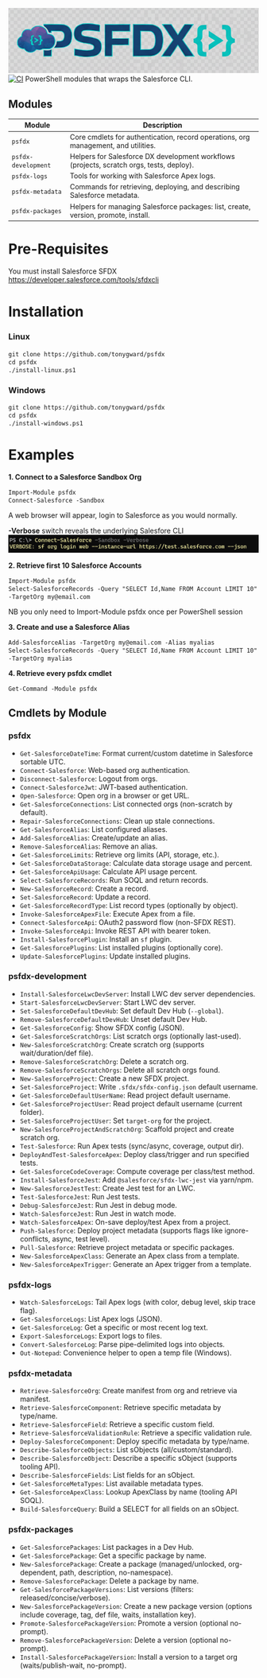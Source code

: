 ![PSFDX](images/psfdx-logo.png)
[![CI](https://github.com/tonygward/psfdx/actions/workflows/ci.yml/badge.svg)](https://github.com/tonygward/psfdx/actions/workflows/ci.yml)
PowerShell modules that wraps the Salesforce CLI.

## Modules
| Module | Description |
| --- | --- |
| `psfdx` | Core cmdlets for authentication, record operations, org management, and utilities. |
| `psfdx-development` | Helpers for Salesforce DX development workflows (projects, scratch orgs, tests, deploy). |
| `psfdx-logs` | Tools for working with Salesforce Apex logs. |
| `psfdx-metadata` | Commands for retrieving, deploying, and describing Salesforce metadata. |
| `psfdx-packages` | Helpers for managing Salesforce packages: list, create, version, promote, install. |
# Pre-Requisites
You must install Salesforce SFDX
https://developer.salesforce.com/tools/sfdxcli

# Installation

### Linux
```
git clone https://github.com/tonygward/psfdx
cd psfdx
./install-linux.ps1
```

### Windows
```
git clone https://github.com/tonygward/psfdx
cd psfdx
./install-windows.ps1
```

# Examples
**1. Connect to a Salesforce Sandbox Org**
```
Import-Module psfdx
Connect-Salesforce -Sandbox
```
A web browser will appear, login to Salesforce as you would normally.

**-Verbose** switch reveals the underlying Salesfore CLI
![Connect-Salesforce with Verbose](images/connect-verbose.png)

**2. Retrieve first 10 Salesforce Accounts**
```
Import-Module psfdx
Select-SalesforceRecords -Query "SELECT Id,Name FROM Account LIMIT 10" -TargetOrg my@email.com
```
NB you only need to Import-Module psfdx once per PowerShell session

**3. Create and use a Salesforce Alias**
```
Add-SalesforceAlias -TargetOrg my@email.com -Alias myalias
Select-SalesforceRecords -Query "SELECT Id,Name FROM Account LIMIT 10" -TargetOrg myalias
```

**4. Retrieve every psfdx cmdlet**
```
Get-Command -Module psfdx
```

## Cmdlets by Module

### psfdx
- `Get-SalesforceDateTime`: Format current/custom datetime in Salesforce sortable UTC.
- `Connect-Salesforce`: Web-based org authentication.
- `Disconnect-Salesforce`: Logout from orgs.
- `Connect-SalesforceJwt`: JWT-based authentication.
- `Open-Salesforce`: Open org in a browser or get URL.
- `Get-SalesforceConnections`: List connected orgs (non-scratch by default).
- `Repair-SalesforceConnections`: Clean up stale connections.
- `Get-SalesforceAlias`: List configured aliases.
- `Add-SalesforceAlias`: Create/update an alias.
- `Remove-SalesforceAlias`: Remove an alias.
- `Get-SalesforceLimits`: Retrieve org limits (API, storage, etc.).
- `Get-SalesforceDataStorage`: Calculate data storage usage and percent.
- `Get-SalesforceApiUsage`: Calculate API usage percent.
- `Select-SalesforceRecords`: Run SOQL and return records.
- `New-SalesforceRecord`: Create a record.
- `Set-SalesforceRecord`: Update a record.
- `Get-SalesforceRecordType`: List record types (optionally by object).
- `Invoke-SalesforceApexFile`: Execute Apex from a file.
- `Connect-SalesforceApi`: OAuth2 password flow (non-SFDX REST).
- `Invoke-SalesforceApi`: Invoke REST API with bearer token.
- `Install-SalesforcePlugin`: Install an `sf` plugin.
- `Get-SalesforcePlugins`: List installed plugins (optionally core).
- `Update-SalesforcePlugins`: Update installed plugins.

### psfdx-development
- `Install-SalesforceLwcDevServer`: Install LWC dev server dependencies.
- `Start-SalesforceLwcDevServer`: Start LWC dev server.
- `Set-SalesforceDefaultDevHub`: Set default Dev Hub (`--global`).
- `Remove-SalesforceDefaultDevHub`: Unset default Dev Hub.
- `Get-SalesforceConfig`: Show SFDX config (JSON).
- `Get-SalesforceScratchOrgs`: List scratch orgs (optionally last-used).
- `New-SalesforceScratchOrg`: Create scratch org (supports wait/duration/def file).
- `Remove-SalesforceScratchOrg`: Delete a scratch org.
- `Remove-SalesforceScratchOrgs`: Delete all scratch orgs found.
- `New-SalesforceProject`: Create a new SFDX project.
- `Set-SalesforceProject`: Write `.sfdx/sfdx-config.json` default username.
- `Get-SalesforceDefaultUserName`: Read project default username.
- `Get-SalesforceProjectUser`: Read project default username (current folder).
- `Set-SalesforceProjectUser`: Set `target-org` for the project.
- `New-SalesforceProjectAndScratchOrg`: Scaffold project and create scratch org.
- `Test-Salesforce`: Run Apex tests (sync/async, coverage, output dir).
- `DeployAndTest-SalesforceApex`: Deploy class/trigger and run specified tests.
- `Get-SalesforceCodeCoverage`: Compute coverage per class/test method.
- `Install-SalesforceJest`: Add `@salesforce/sfdx-lwc-jest` via yarn/npm.
- `New-SalesforceJestTest`: Create Jest test for an LWC.
- `Test-SalesforceJest`: Run Jest tests.
- `Debug-SalesforceJest`: Run Jest in debug mode.
- `Watch-SalesforceJest`: Run Jest in watch mode.
- `Watch-SalesforceApex`: On-save deploy/test Apex from a project.
- `Push-Salesforce`: Deploy project metadata (supports flags like ignore-conflicts, async, test level).
- `Pull-Salesforce`: Retrieve project metadata or specific packages.
- `New-SalesforceApexClass`: Generate an Apex class from a template.
- `New-SalesforceApexTrigger`: Generate an Apex trigger from a template.

### psfdx-logs
- `Watch-SalesforceLogs`: Tail Apex logs (with color, debug level, skip trace flag).
- `Get-SalesforceLogs`: List Apex logs (JSON).
- `Get-SalesforceLog`: Get a specific or most recent log text.
- `Export-SalesforceLogs`: Export logs to files.
- `Convert-SalesforceLog`: Parse pipe-delimited logs into objects.
- `Out-Notepad`: Convenience helper to open a temp file (Windows).

### psfdx-metadata
- `Retrieve-SalesforceOrg`: Create manifest from org and retrieve via manifest.
- `Retrieve-SalesforceComponent`: Retrieve specific metadata by type/name.
- `Retrieve-SalesforceField`: Retrieve a specific custom field.
- `Retrieve-SalesforceValidationRule`: Retrieve a specific validation rule.
- `Deploy-SalesforceComponent`: Deploy specific metadata by type/name.
- `Describe-SalesforceObjects`: List sObjects (all/custom/standard).
- `Describe-SalesforceObject`: Describe a specific sObject (supports tooling API).
- `Describe-SalesforceFields`: List fields for an sObject.
- `Get-SalesforceMetaTypes`: List available metadata types.
- `Get-SalesforceApexClass`: Lookup ApexClass by name (tooling API SOQL).
- `Build-SalesforceQuery`: Build a SELECT for all fields on an sObject.

### psfdx-packages
- `Get-SalesforcePackages`: List packages in a Dev Hub.
- `Get-SalesforcePackage`: Get a specific package by name.
- `New-SalesforcePackage`: Create a package (managed/unlocked, org-dependent, path, description, no-namespace).
- `Remove-SalesforcePackage`: Delete a package by name.
- `Get-SalesforcePackageVersions`: List versions (filters: released/concise/verbose).
- `New-SalesforcePackageVersion`: Create a new package version (options include coverage, tag, def file, waits, installation key).
- `Promote-SalesforcePackageVersion`: Promote a version (optional no-prompt).
- `Remove-SalesforcePackageVersion`: Delete a version (optional no-prompt).
- `Install-SalesforcePackageVersion`: Install a version to a target org (waits/publish-wait, no-prompt).
